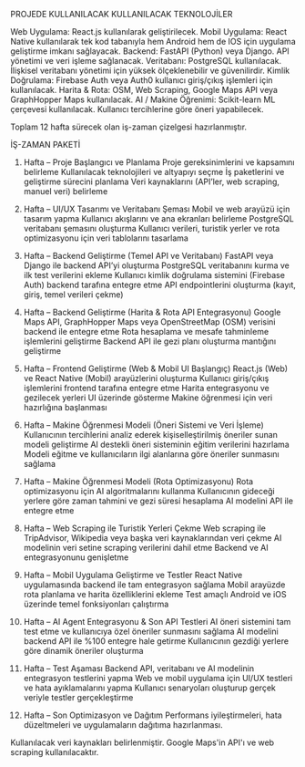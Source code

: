 PROJEDE KULLANILACAK KULLANILACAK TEKNOLOJİLER

Web Uygulama: React.js kullanılarak geliştirilecek.
Mobil Uygulama: React Native kullanılarak tek kod tabanıyla hem Android hem de IOS için uygulama geliştirme imkanı sağlayacak. 
Backend: FastAPI (Python) veya Django. API yönetimi ve veri işleme sağlanacak.
Veritabanı: PostgreSQL kullanılacak. İlişkisel veritabanı yönetimi için yüksek ölçeklenebilir ve güvenilirdir.
Kimlik Doğrulama: Firebase Auth veya Auth0 kullanıcı giriş/çıkış işlemleri için kullanılacak.
Harita & Rota: OSM, Web Scraping, Google Maps API veya GraphHopper Maps kullanılacak.
AI / Makine Öğrenimi: Scikit-learn ML çerçevesi kullanılacak. Kullanıcı tercihlerine göre öneri yapabilecek.

Toplam 12 hafta sürecek olan iş-zaman çizelgesi hazırlanmıştır.

 İŞ-ZAMAN PAKETİ
1. Hafta – Proje Başlangıcı ve Planlama
Proje gereksinimlerini ve kapsamını belirleme
Kullanılacak teknolojileri ve altyapıyı seçme
İş paketlerini ve geliştirme sürecini planlama
Veri kaynaklarını (API’ler, web scraping, manuel veri) belirleme

2. Hafta – UI/UX Tasarımı ve Veritabanı Şeması
Mobil ve web arayüzü için tasarım yapma
Kullanıcı akışlarını ve ana ekranları belirleme
PostgreSQL veritabanı şemasını oluşturma
Kullanıcı verileri, turistik yerler ve rota optimizasyonu için veri tablolarını tasarlama

3. Hafta – Backend Geliştirme (Temel API ve Veritabanı)
FastAPI veya Django ile backend API’yi oluşturma
PostgreSQL veritabanını kurma ve ilk test verilerini ekleme
Kullanıcı kimlik doğrulama sistemini (Firebase Auth) backend tarafına entegre etme
API endpointlerini oluşturma (kayıt, giriş, temel verileri çekme)

4. Hafta – Backend Geliştirme (Harita & Rota API Entegrasyonu)
Google Maps API, GraphHopper Maps veya OpenStreetMap (OSM) verisini backend ile entegre etme
Rota hesaplama ve mesafe tahminleme işlemlerini geliştirme
Backend API ile gezi planı oluşturma mantığını geliştirme

5. Hafta – Frontend Geliştirme (Web & Mobil UI Başlangıç)
React.js (Web) ve React Native (Mobil) arayüzlerini oluşturma
Kullanıcı giriş/çıkış işlemlerini frontend tarafına entegre etme
Harita entegrasyonu ve gezilecek yerleri UI üzerinde gösterme
Makine öğrenmesi için veri hazırlığına başlanması

6. Hafta – Makine Öğrenmesi Modeli (Öneri Sistemi ve Veri İşleme)
Kullanıcının tercihlerini analiz ederek kişiselleştirilmiş öneriler sunan modeli geliştirme
AI destekli öneri sisteminin eğitim verilerini hazırlama
Modeli eğitme ve kullanıcıların ilgi alanlarına göre öneriler sunmasını sağlama

7. Hafta – Makine Öğrenmesi Modeli (Rota Optimizasyonu)
Rota optimizasyonu için AI algoritmalarını kullanma
Kullanıcının gideceği yerlere göre zaman tahmini ve gezi süresi hesaplama
AI modelini API ile entegre etme

8. Hafta – Web Scraping ile Turistik Yerleri Çekme
Web scraping ile TripAdvisor, Wikipedia veya başka veri kaynaklarından veri çekme
AI modelinin veri setine scraping verilerini dahil etme
Backend ve AI entegrasyonunu genişletme

9. Hafta – Mobil Uygulama Geliştirme ve Testler
React Native uygulamasında backend ile tam entegrasyon sağlama
Mobil arayüzde rota planlama ve harita özelliklerini ekleme
Test amaçlı Android ve iOS üzerinde temel fonksiyonları çalıştırma

10. Hafta – AI Agent Entegrasyonu & Son API Testleri
AI öneri sistemini tam test etme ve kullanıcıya özel öneriler sunmasını sağlama
AI modelini backend API ile %100 entegre hale getirme
Kullanıcının gezdiği yerlere göre dinamik öneriler oluşturma

11. Hafta – Test Aşaması
Backend API, veritabanı ve AI modelinin entegrasyon testlerini yapma
Web ve mobil uygulama için UI/UX testleri ve hata ayıklamalarını yapma
Kullanıcı senaryoları oluşturup gerçek veriyle testler gerçekleştirme

12. Hafta – Son Optimizasyon ve Dağıtım
Performans iyileştirmeleri, hata düzeltmeleri ve uygulamaların dağıtıma hazırlanması.





Kullanılacak veri kaynakları belirlenmiştir. Google Maps'in API'ı ve web scraping kullanılacaktır.
